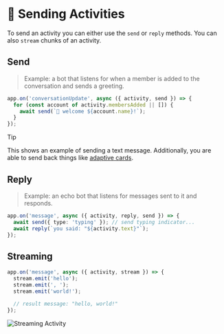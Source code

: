 # 💬 Sending Activities

To send an activity you can either use the `send` or `reply` methods. You can also `stream` chunks of an activity.

## Send

> Example: a bot that listens for when a member is added to the conversation and sends a greeting.

```typescript
app.on('conversationUpdate', async ({ activity, send }) => {
  for (const account of activity.membersAdded || []) {
    await send(`👋 welcome ${account.name}!`);
  }
});
```

> [!TIP]
> This shows an example of sending a text message. Additionally, you are able to send back things like [adaptive cards](../5.in-depth-guides/1.cards/).

## Reply

> Example: an echo bot that listens for messages sent to it and responds.

```typescript
app.on('message', async ({ activity, reply, send }) => {
  await send({ type: 'typing' }); // send typing indicator...
  await reply(`you said: "${activity.text}"`);
});
```

## Streaming

```typescript
app.on('message', async ({ activity, stream }) => {
  stream.emit('hello');
  stream.emit(', ');
  stream.emit('world!');

  // result message: "hello, world!"
});
```

![Streaming Activity](https://github.com/microsoft/teams.ts/blob/main/assets/screenshots/streaming.gif?raw=true)
